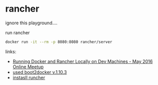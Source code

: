 # rancher
ignore this playground....
<!--
run some container

```bash
brew cask install virtualbox-beta
docker-machine create machine --driver virtualbox \
                              --virtualbox-cpu-count "-1" \
                              --virtualbox-disk-size "8000" \
                              --virtualbox-memory "512" \
                              --virtualbox-boot2docker-url="https://github.com/boot2docker/boot2docker/releases/download/v1.10.3/boot2docker.iso"
docker-machine ssh machine
sudo /etc/init.d/docker start --overwrite

docker run --name redis -d -p 6379:6379 redis
docker exec -it redis redis-cli ping
exit
docker-machine rm -f machine
```
-->
run rancher


```bash
docker run -it --rm -p 8080:8080 rancher/server
```

links:

- [Running Docker and Rancher Locally on Dev Machines - May 2016 Online Meetup](https://www.youtube.com/watch?v=sS3gO5h88M4)
- [used boot2docker v.1.10.3](https://github.com/boot2docker/boot2docker/releases/tag/v1.10.3)
- [instasll runcher](https://rancher.com/docs/rancher/v1.6/en/installing-rancher/installing-server/)
